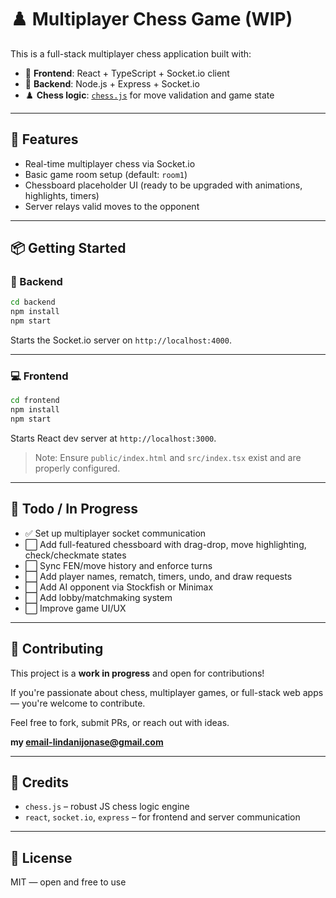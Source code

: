 # ♟️ Multiplayer Chess Game (WIP)

This is a full-stack multiplayer chess application built with:

- 🧠 **Frontend**: React + TypeScript + Socket.io client
- 🔌 **Backend**: Node.js + Express + Socket.io
- ♟️ **Chess logic**: [`chess.js`](https://github.com/jhlywa/chess.js) for move validation and game state

---

## 🚀 Features

- Real-time multiplayer chess via Socket.io
- Basic game room setup (default: `room1`)
- Chessboard placeholder UI (ready to be upgraded with animations, highlights, timers)
- Server relays valid moves to the opponent

---

## 📦 Getting Started

### 🔧 Backend

```bash
cd backend
npm install
npm start
```

Starts the Socket.io server on `http://localhost:4000`.

---

### 💻 Frontend

```bash
cd frontend
npm install
npm start
```

Starts React dev server at `http://localhost:3000`.

> Note: Ensure `public/index.html` and `src/index.tsx` exist and are properly configured.

---

## 📌 Todo / In Progress

- ✅ Set up multiplayer socket communication
- ⬜ Add full-featured chessboard with drag-drop, move highlighting, check/checkmate states
- ⬜ Sync FEN/move history and enforce turns
- ⬜ Add player names, rematch, timers, undo, and draw requests
- ⬜ Add AI opponent via Stockfish or Minimax
- ⬜ Add lobby/matchmaking system
- ⬜ Improve game UI/UX

---

## 🤝 Contributing

This project is a **work in progress** and open for contributions!

If you're passionate about chess, multiplayer games, or full-stack web apps — you're welcome to contribute.

Feel free to fork, submit PRs, or reach out with ideas.

**my email-lindanijonase@gmail.com**

---

## 🧠 Credits

- `chess.js` – robust JS chess logic engine
- `react`, `socket.io`, `express` – for frontend and server communication

---

## 📜 License

MIT — open and free to use

